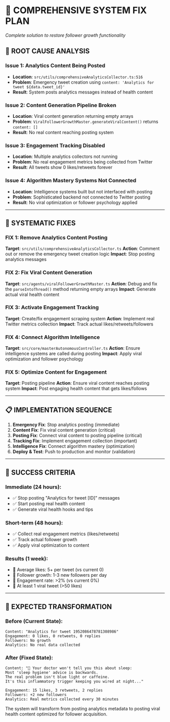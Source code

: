 # 🔧 **COMPREHENSIVE SYSTEM FIX PLAN**
*Complete solution to restore follower growth functionality*

## 🚨 **ROOT CAUSE ANALYSIS**

### **Issue 1: Analytics Content Being Posted**
- **Location**: `src/utils/comprehensiveAnalyticsCollector.ts:516`
- **Problem**: Emergency tweet creation using `content: 'Analytics for tweet ${data.tweet_id}'`
- **Result**: System posts analytics messages instead of health content

### **Issue 2: Content Generation Pipeline Broken**
- **Location**: Viral content generation returning empty arrays
- **Problem**: `ViralFollowerGrowthMaster.generateViralContent()` returns `content: []`
- **Result**: No real content reaching posting system

### **Issue 3: Engagement Tracking Disabled**
- **Location**: Multiple analytics collectors not running
- **Problem**: No real engagement metrics being collected from Twitter
- **Result**: All tweets show 0 likes/retweets forever

### **Issue 4: Algorithm Mastery Systems Not Connected**
- **Location**: Intelligence systems built but not interfaced with posting
- **Problem**: Sophisticated backend not connected to Twitter posting
- **Result**: No viral optimization or follower psychology applied

---

## 🎯 **SYSTEMATIC FIXES**

### **FIX 1: Remove Analytics Content Posting**
**Target**: `src/utils/comprehensiveAnalyticsCollector.ts`
**Action**: Comment out or remove the emergency tweet creation logic
**Impact**: Stop posting analytics messages

### **FIX 2: Fix Viral Content Generation**
**Target**: `src/agents/viralFollowerGrowthMaster.ts`
**Action**: Debug and fix the `parseIntoThread()` method returning empty arrays
**Impact**: Generate actual viral health content

### **FIX 3: Activate Engagement Tracking**
**Target**: Create/fix engagement scraping system
**Action**: Implement real Twitter metrics collection
**Impact**: Track actual likes/retweets/followers

### **FIX 4: Connect Algorithm Intelligence**
**Target**: `src/core/masterAutonomousController.ts`
**Action**: Ensure intelligence systems are called during posting
**Impact**: Apply viral optimization and follower psychology

### **FIX 5: Optimize Content for Engagement**
**Target**: Posting pipeline
**Action**: Ensure viral content reaches posting system
**Impact**: Post engaging health content that gets likes/follows

---

## 📋 **IMPLEMENTATION SEQUENCE**

1. **Emergency Fix**: Stop analytics posting (immediate)
2. **Content Fix**: Fix viral content generation (critical)
3. **Posting Fix**: Connect viral content to posting pipeline (critical)
4. **Tracking Fix**: Implement engagement collection (important)
5. **Intelligence Fix**: Connect algorithm mastery (optimization)
6. **Deploy & Test**: Push to production and monitor (validation)

---

## 🎯 **SUCCESS CRITERIA**

### **Immediate (24 hours)**:
- ✅ Stop posting "Analytics for tweet [ID]" messages
- ✅ Start posting real health content
- ✅ Generate viral health hooks and tips

### **Short-term (48 hours)**:
- ✅ Collect real engagement metrics (likes/retweets)
- ✅ Track actual follower growth
- ✅ Apply viral optimization to content

### **Results (1 week)**:
- 🎯 Average likes: 5+ per tweet (vs current 0)
- 🎯 Follower growth: 1-3 new followers per day
- 🎯 Engagement rate: >2% (vs current 0%)
- 🎯 At least 1 viral tweet (>50 likes)

---

## 🚀 **EXPECTED TRANSFORMATION**

### **Before (Current State)**:
```
Content: "Analytics for tweet 1952086478781308986"
Engagement: 0 likes, 0 retweets, 0 replies
Followers: No growth
Analytics: No real data collected
```

### **After (Fixed State)**:
```
Content: "🚨 Your doctor won't tell you this about sleep: 
Most 'sleep hygiene' advice is backwards. 
The real problem isn't blue light or caffeine.
It's this inflammatory trigger keeping you wired at night..."

Engagement: 15 likes, 3 retweets, 2 replies
Followers: +2 new followers
Analytics: Real metrics collected every 30 minutes
```

The system will transform from posting analytics metadata to posting viral health content optimized for follower acquisition.